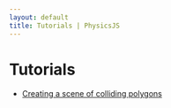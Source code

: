 ```yaml
---
layout: default
title: Tutorials | PhysicsJS
---
```


# Tutorials

* [Creating a scene of colliding polygons](./creating-a-scene-of-interacting-polygons)
